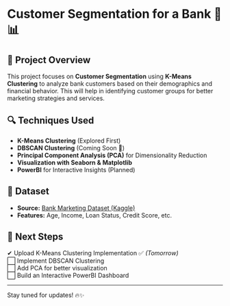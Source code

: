 # Customer Segmentation for a Bank 🏦📊

## 📌 Project Overview  
This project focuses on **Customer Segmentation** using **K-Means Clustering** to analyze bank customers based on their demographics and financial behavior. This will help in identifying customer groups for better marketing strategies and services.

## 🔍 Techniques Used  
- **K-Means Clustering** (Explored First)  
- **DBSCAN Clustering** (Coming Soon 🚀)  
- **Principal Component Analysis (PCA)** for Dimensionality Reduction  
- **Visualization with Seaborn & Matplotlib**  
- **PowerBI** for Interactive Insights (Planned)  

## 📂 Dataset  
- **Source:** [Bank Marketing Dataset (Kaggle)](https://www.kaggle.com/datasets/janiobachmann/bank-marketing-dataset)  
- **Features:** Age, Income, Loan Status, Credit Score, etc.  

## 🚀 Next Steps  
✔ Upload K-Means Clustering Implementation ✅ *(Tomorrow)*  
⬜ Implement DBSCAN Clustering  
⬜ Add PCA for better visualization  
⬜ Build an Interactive PowerBI Dashboard  

---

Stay tuned for updates! 🔥✨
